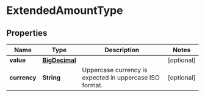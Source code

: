 # ExtendedAmountType

## Properties
Name | Type | Description | Notes
------------ | ------------- | ------------- | -------------
**value** | [**BigDecimal**](BigDecimal.md) |  |  [optional]
**currency** | **String** | Uppercase currency is expected in uppercase ISO format. |  [optional]
